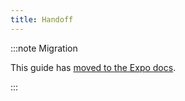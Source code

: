 ```yaml
---
title: Handoff
---
```


:::note Migration

This guide has [moved to the Expo docs](https://docs.expo.dev/router/advanced/apple-handoff/).

:::
